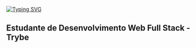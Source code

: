 <link rel="stylesheet" href="https://cdn.jsdelivr.net/gh/devicons/devicon@v2.15.1/devicon.min.css">          

<a href="https://git.io/typing-svg"><img src="https://readme-typing-svg.demolab.com?font=Fira+Code&pause=1000&color=7F8EB8&background=06060600&center=verdadeiro&vCenter=falso&repeat=verdadeiro&width=435&lines=Ol%C3%A1+!!+Eu+sou+Rafael+Aguiar...;Estudante+de+desenvolvimento+web;Seja+Bem+vindo+ao+meu+perfil" alt="Typing SVG" /></a>

## Estudante de Desenvolvimento Web Full Stack - Trybe 

<body>
                        <i class="devicon-devicon-plain "></i>
            </body>
          
